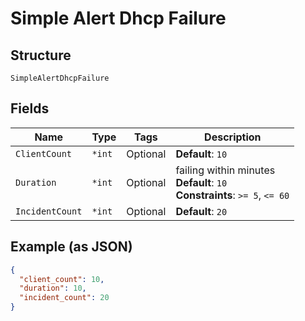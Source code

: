 
# Simple Alert Dhcp Failure

## Structure

`SimpleAlertDhcpFailure`

## Fields

| Name | Type | Tags | Description |
|  --- | --- | --- | --- |
| `ClientCount` | `*int` | Optional | **Default**: `10` |
| `Duration` | `*int` | Optional | failing within minutes<br>**Default**: `10`<br>**Constraints**: `>= 5`, `<= 60` |
| `IncidentCount` | `*int` | Optional | **Default**: `20` |

## Example (as JSON)

```json
{
  "client_count": 10,
  "duration": 10,
  "incident_count": 20
}
```

